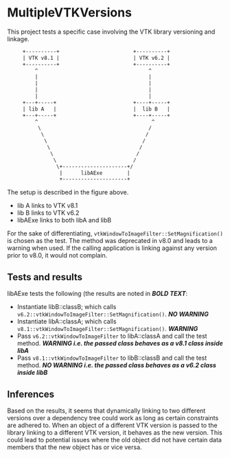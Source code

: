 MultipleVTKVersions
===================

This project tests a specific case involving the VTK library versioning and
linkage.

```txt
     +----------+                        +----------+
     | VTK v8.1 |                        | VTK v6.2 |
     +----------+                        +----------+
         ^                                    ^
         |                                    |
         |                                    |
         |                                    |
         |                                    |
     +---+-----+                         +----+-----+
     | lib A   |                         |  lib B   |
     +---+-----+                         +----+-----+
         ^                                     ^
          \                                   /
           \                                 /
            \                               /
             \                             /
              \                           /
               \                         /
                \+---------------------+/
                 |      libAExe        |
                 +---------------------+
```

The setup is described in the figure above.

- lib A links to VTK v8.1
- lib B links to VTK v6.2
- libAExe links to both libA and libB

For the sake of differentiating, `vtkWindowToImageFilter::SetMagnification()` is
chosen as the test. The method was deprecated in v8.0 and leads to a warning
when used. If the calling application is linking against any version prior
to v8.0, it would not complain.

## Tests and results

libAExe tests the following (the results are noted in ***BOLD TEXT***:

- Instantiate libB::classB; which calls
`v6.2::vtkWindowToImageFilter::SetMagnification()`. ***NO WARNING***
- Instantiate libA::classA; which calls
`v8.1::vtkWindowToImageFilter::SetMagnification()`. ***WARNING***
- Pass `v6.2::vtkWindowToImageFilter` to libA::classA and call the test method.
***WARNING i.e. the passed class behaves as a v8.1 class inside libA***
- Pass `v8.1::vtkWindowToImageFilter` to libB::classB and call the test method.
***NO WARNING i.e. the passed class behaves as a v6.2 class inside libB***

## Inferences
Based on the results, it seems that dynamically linking to two different
versions over a dependency tree could work as long as certain constraints are
adhered to. When an object of a different VTK version is passed to the library
linking to a different VTK version, it behaves as the new version. This could
lead to potential issues where the old object did not have certain data members
that the new object has or vice versa.

